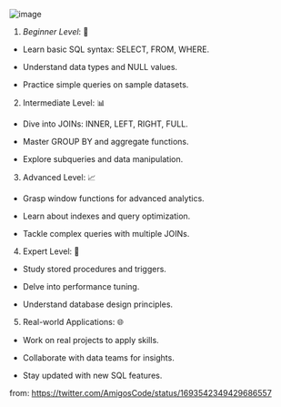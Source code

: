![image](https://github.com/yejun95/Today-I-Learn/assets/121341413/b57ca0e4-ef05-434b-aab2-93af21e056a1)
<br>

1. *Beginner Level*: 🌱

- Learn basic SQL syntax: SELECT, FROM, WHERE.

- Understand data types and NULL values.

- Practice simple queries on sample datasets.

2. Intermediate Level: 📊

- Dive into JOINs: INNER, LEFT, RIGHT, FULL.

- Master GROUP BY and aggregate functions.

- Explore subqueries and data manipulation.

3. Advanced Level: 📈

- Grasp window functions for advanced analytics.

- Learn about indexes and query optimization.

- Tackle complex queries with multiple JOINs.

4. Expert Level: 🧠

- Study stored procedures and triggers.

- Delve into performance tuning.

- Understand database design principles.

5. Real-world Applications: 🌐

- Work on real projects to apply skills.

- Collaborate with data teams for insights.

- Stay updated with new SQL features.

from: https://twitter.com/AmigosCode/status/1693542349429686557
